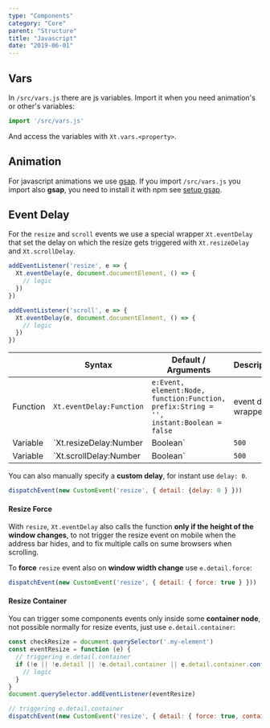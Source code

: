 ```yaml
---
type: "Components"
category: "Core"
parent: "Structure"
title: "Javascript"
date: "2019-06-01"
---
```


## Vars

In `/src/vars.js` there are js variables. Import it when you need animation's or other's variables:

```jsx
import '/src/vars.js'
```

And access the variables with `Xt.vars.<property>`.

## Animation

For javascript animations we use [gsap](https://greensock.com/gsap/). If you import `/src/vars.js` you import also **gsap**, you need to install it with npm see [setup gsap](/components/core/setup#usage-gsap).

## Event Delay

For the `resize` and `scroll` events we use a special wrapper `Xt.eventDelay` that set the delay on which the resize gets triggered with `Xt.resizeDelay` and `Xt.scrollDelay`.

```js
addEventListener('resize', e => {
  Xt.eventDelay(e, document.documentElement, () => {
    // logic
  })
})

addEventListener('scroll', e => {
  Xt.eventDelay(e, document.documentElement, () => {
    // logic
  })
})
```

<div class="table-scroll">

|                         | Syntax                                    | Default / Arguments                       | Description                   |
| ----------------------- | ----------------------------------------- | ----------------------------- | ----------------------------- |
| Function                  | `Xt.eventDelay:Function`              | `e:Event, element:Node, function:Function, prefix:String = '', instant:Boolean = false`       | event delay wrapper                  |
| Variable                  | `Xt.resizeDelay:Number|Boolean`              | `500`        | Delay for the `resize` event with `Xt.eventDelay`            |
| Variable                  | `Xt.scrollDelay:Number|Boolean`              | `500`        | Delay for the `scroll` event with `Xt.eventDelay`                 |

</div>

You can also manually specify a **custom delay**, for instant use `delay: 0`.

```js
dispatchEvent(new CustomEvent('resize', { detail: {delay: 0 } }))
```

#### Resize Force

With `resize`, `Xt.eventDelay` also calls the function **only if the height of the window changes**, to not trigger the resize event on mobile when the address bar hides, and to fix multiple calls on sume browsers when scrolling.

To **force** `resize` event also on **window width change** use `e.detail.force`:

```js
dispatchEvent(new CustomEvent('resize', { detail: { force: true } }))
```

#### Resize Container

You can trigger some components events only inside some **container node**, not possible normally for resize events, just use `e.detail.container`:

```js
const checkResize = document.querySelector('.my-element')
const eventResize = function (e) {
  // triggering e.detail.container
  if (!e || !e.detail || !e.detail.container || e.detail.container.contains(checkResize)) {
    // logic
  }
}
document.querySelector.addEventListener(eventResize)

// triggering e.detail.container
dispatchEvent(new CustomEvent('resize', { detail: { force: true, container: document.querySelector('.my-container') } }))
```
